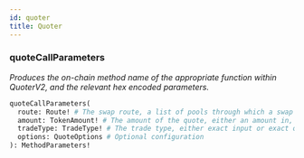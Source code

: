 ```yaml
---
id: quoter
title: Quoter
---
```


### quoteCallParameters

_Produces the on-chain method name of the appropriate function within QuoterV2, and the relevant hex encoded parameters._

```graphql
quoteCallParameters(
  route: Route! # The swap route, a list of pools through which a swap can occur
  amount: TokenAmount! # The amount of the quote, either an amount in, or an amount out
  tradeType: TradeType! # The trade type, either exact input or exact output
  options: QuoteOptions # Optional configuration
): MethodParameters!
```